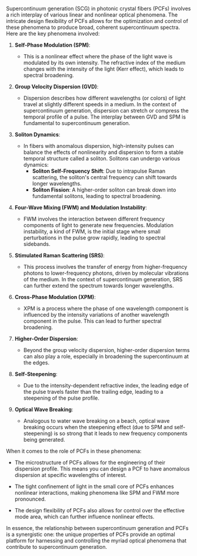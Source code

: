 Supercontinuum generation (SCG) in photonic crystal fibers (PCFs) involves a rich interplay of various linear and nonlinear optical phenomena. The intricate design flexibility of PCFs allows for the optimization and control of these phenomena to produce broad, coherent supercontinuum spectra. Here are the key phenomena involved:

1. **Self-Phase Modulation (SPM)**:
   - This is a nonlinear effect where the phase of the light wave is modulated by its own intensity. The refractive index of the medium changes with the intensity of the light (Kerr effect), which leads to spectral broadening. 

2. **Group Velocity Dispersion (GVD)**:
   - Dispersion describes how different wavelengths (or colors) of light travel at slightly different speeds in a medium. In the context of supercontinuum generation, dispersion can stretch or compress the temporal profile of a pulse. The interplay between GVD and SPM is fundamental to supercontinuum generation.

3. **Soliton Dynamics**:
   - In fibers with anomalous dispersion, high-intensity pulses can balance the effects of nonlinearity and dispersion to form a stable temporal structure called a soliton. Solitons can undergo various dynamics:
     - **Soliton Self-Frequency Shift**: Due to intrapulse Raman scattering, the soliton's central frequency can shift towards longer wavelengths.
     - **Soliton Fission**: A higher-order soliton can break down into fundamental solitons, leading to spectral broadening.

4. **Four-Wave Mixing (FWM) and Modulation Instability**:
   - FWM involves the interaction between different frequency components of light to generate new frequencies. Modulation instability, a kind of FWM, is the initial stage where small perturbations in the pulse grow rapidly, leading to spectral sidebands.

5. **Stimulated Raman Scattering (SRS)**:
   - This process involves the transfer of energy from higher-frequency photons to lower-frequency photons, driven by molecular vibrations of the medium. In the context of supercontinuum generation, SRS can further extend the spectrum towards longer wavelengths.

6. **Cross-Phase Modulation (XPM)**:
   - XPM is a process where the phase of one wavelength component is influenced by the intensity variations of another wavelength component in the pulse. This can lead to further spectral broadening.

7. **Higher-Order Dispersion**:
   - Beyond the group velocity dispersion, higher-order dispersion terms can also play a role, especially in broadening the supercontinuum at the edges.

8. **Self-Steepening**:
   - Due to the intensity-dependent refractive index, the leading edge of the pulse travels faster than the trailing edge, leading to a steepening of the pulse profile.

9. **Optical Wave Breaking**:
   - Analogous to water wave breaking on a beach, optical wave breaking occurs when the steepening effect (due to SPM and self-steepening) is so strong that it leads to new frequency components being generated.

When it comes to the role of PCFs in these phenomena:

- The microstructure of PCFs allows for the engineering of their dispersion profile. This means you can design a PCF to have anomalous dispersion at specific wavelengths of interest.
  
- The tight confinement of light in the small core of PCFs enhances nonlinear interactions, making phenomena like SPM and FWM more pronounced.
  
- The design flexibility of PCFs also allows for control over the effective mode area, which can further influence nonlinear effects.

In essence, the relationship between supercontinuum generation and PCFs is a synergistic one: the unique properties of PCFs provide an optimal platform for harnessing and controlling the myriad optical phenomena that contribute to supercontinuum generation.